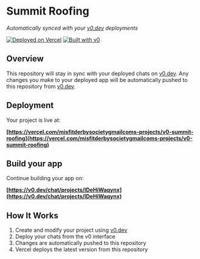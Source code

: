 # Summit Roofing

*Automatically synced with your [v0.dev](https://v0.dev) deployments*

[![Deployed on Vercel](https://img.shields.io/badge/Deployed%20on-Vercel-black?style=for-the-badge&logo=vercel)](https://vercel.com/misfitderbysocietygmailcoms-projects/v0-summit-roofing)
[![Built with v0](https://img.shields.io/badge/Built%20with-v0.dev-black?style=for-the-badge)](https://v0.dev/chat/projects/lDeHiWaqynx)

## Overview

This repository will stay in sync with your deployed chats on [v0.dev](https://v0.dev).
Any changes you make to your deployed app will be automatically pushed to this repository from [v0.dev](https://v0.dev).

## Deployment

Your project is live at:

**[https://vercel.com/misfitderbysocietygmailcoms-projects/v0-summit-roofing](https://vercel.com/misfitderbysocietygmailcoms-projects/v0-summit-roofing)**

## Build your app

Continue building your app on:

**[https://v0.dev/chat/projects/lDeHiWaqynx](https://v0.dev/chat/projects/lDeHiWaqynx)**

## How It Works

1. Create and modify your project using [v0.dev](https://v0.dev)
2. Deploy your chats from the v0 interface
3. Changes are automatically pushed to this repository
4. Vercel deploys the latest version from this repository

